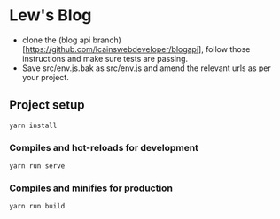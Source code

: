 # Lew's Blog

- clone the (blog api branch)[https://github.com/lcainswebdeveloper/blogapi], follow those instructions and make sure tests are passing.
- Save src/env.js.bak as src/env.js and amend the relevant urls as per your project.

## Project setup
```
yarn install
```

### Compiles and hot-reloads for development
```
yarn run serve
```

### Compiles and minifies for production
```
yarn run build
```
